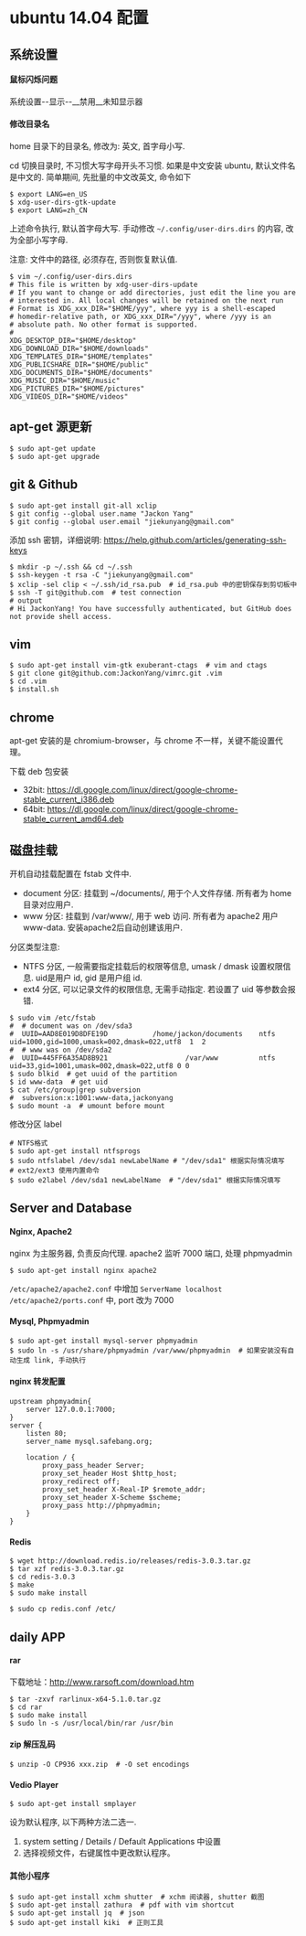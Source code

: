 ubuntu 14.04 配置
=================

## 系统设置

#### 鼠标闪烁问题

系统设置--显示--__禁用__未知显示器

#### 修改目录名

home 目录下的目录名, 修改为: 英文, 首字母小写.

cd 切换目录时, 不习惯大写字母开头不习惯.
如果是中文安装 ubuntu, 默认文件名是中文的.
简单期间, 先批量的中文改英文, 命令如下

```shell
$ export LANG=en_US
$ xdg-user-dirs-gtk-update
$ export LANG=zh_CN
```

上述命令执行, 默认首字母大写.
手动修改 `~/.config/user-dirs.dirs` 的内容, 改为全部小写字母.

注意: 文件中的路径, 必须存在, 否则恢复默认值.

```shell
$ vim ~/.config/user-dirs.dirs
# This file is written by xdg-user-dirs-update
# If you want to change or add directories, just edit the line you are
# interested in. All local changes will be retained on the next run
# Format is XDG_xxx_DIR="$HOME/yyy", where yyy is a shell-escaped
# homedir-relative path, or XDG_xxx_DIR="/yyy", where /yyy is an
# absolute path. No other format is supported.
#
XDG_DESKTOP_DIR="$HOME/desktop"
XDG_DOWNLOAD_DIR="$HOME/downloads"
XDG_TEMPLATES_DIR="$HOME/templates"
XDG_PUBLICSHARE_DIR="$HOME/public"
XDG_DOCUMENTS_DIR="$HOME/documents"
XDG_MUSIC_DIR="$HOME/music"
XDG_PICTURES_DIR="$HOME/pictures"
XDG_VIDEOS_DIR="$HOME/videos"
```

## apt-get 源更新

```shell
$ sudo apt-get update
$ sudo apt-get upgrade
```

## git & Github

```shell
$ sudo apt-get install git-all xclip
$ git config --global user.name "Jackon Yang"
$ git config --global user.email "jiekunyang@gmail.com"
```

添加 ssh 密钥，详细说明: https://help.github.com/articles/generating-ssh-keys

```shell
$ mkdir -p ~/.ssh && cd ~/.ssh
$ ssh-keygen -t rsa -C "jiekunyang@gmail.com"
$ xclip -sel clip < ~/.ssh/id_rsa.pub  # id_rsa.pub 中的密钥保存到剪切板中
$ ssh -T git@github.com  # test connection
# output
# Hi JackonYang! You have successfully authenticated, but GitHub does not provide shell access.
```

## vim

```shell
$ sudo apt-get install vim-gtk exuberant-ctags  # vim and ctags
$ git clone git@github.com:JackonYang/vimrc.git .vim
$ cd .vim
$ install.sh
```

## chrome

apt-get 安装的是 chromium-browser，与 chrome 不一样，关键不能设置代理。

下载 deb 包安装

- 32bit: https://dl.google.com/linux/direct/google-chrome-stable_current_i386.deb
- 64bit: https://dl.google.com/linux/direct/google-chrome-stable_current_amd64.deb

## 磁盘挂载

开机自动挂载配置在 fstab 文件中.

- document 分区: 挂载到 ~/documents/, 用于个人文件存储. 所有者为 home 目录对应用户.
- www 分区: 挂载到 /var/www/, 用于 web 访问. 所有者为 apache2 用户 www-data. 安装apache2后自动创建该用户.

分区类型注意:

- NTFS 分区, 一般需要指定挂载后的权限等信息, umask / dmask 设置权限信息. uid是用户 id, gid 是用户组 id.
- ext4 分区, 可以记录文件的权限信息, 无需手动指定. 若设置了 uid 等参数会报错.

```shell
$ sudo vim /etc/fstab
#  # document was on /dev/sda3
#  UUID=AAD8E019D8DFE19D           /home/jackon/documents    ntfs uid=1000,gid=1000,umask=002,dmask=022,utf8  1  2
#  # www was on /dev/sda2
#  UUID=445FF6A35AD8B921                   /var/www          ntfs uid=33,gid=1001,umask=002,dmask=022,utf8 0 0
$ sudo blkid  # get uuid of the partition
$ id www-data  # get uid
$ cat /etc/group|grep subversion
#  subversion:x:1001:www-data,jackonyang
$ sudo mount -a  # umount before mount
```

修改分区 label

```shell
# NTFS格式
$ sudo apt-get install ntfsprogs
$ sudo ntfslabel /dev/sda1 newLabelName # "/dev/sda1" 根据实际情况填写
# ext2/ext3 使用内置命令
$ sudo e2label /dev/sda1 newLabelName  # "/dev/sda1" 根据实际情况填写
```


## Server and Database

#### Nginx, Apache2

nginx 为主服务器, 负责反向代理.
apache2 监听 7000 端口, 处理 phpmyadmin

```shell
$ sudo apt-get install nginx apache2
```

`/etc/apache2/apache2.conf` 中增加 `ServerName localhost`
`/etc/apache2/ports.conf` 中, port 改为 7000

#### Mysql, Phpmyadmin

```shell
$ sudo apt-get install mysql-server phpmyadmin
$ sudo ln -s /usr/share/phpmyadmin /var/www/phpmyadmin  # 如果安装没有自动生成 link, 手动执行
```

#### nginx 转发配置

```shell
upstream phpmyadmin{
    server 127.0.0.1:7000;
}
server {
    listen 80;
    server_name mysql.safebang.org;

    location / {
        proxy_pass_header Server;
        proxy_set_header Host $http_host;
        proxy_redirect off;
        proxy_set_header X-Real-IP $remote_addr;
        proxy_set_header X-Scheme $scheme;
        proxy_pass http://phpmyadmin;
    }
}
```


#### Redis

```shell
$ wget http://download.redis.io/releases/redis-3.0.3.tar.gz
$ tar xzf redis-3.0.3.tar.gz
$ cd redis-3.0.3
$ make
$ sudo make install

$ sudo cp redis.conf /etc/
```

## daily APP

#### rar

下载地址：http://www.rarsoft.com/download.htm

```shell
$ tar -zxvf rarlinux-x64-5.1.0.tar.gz
$ cd rar
$ sudo make install
$ sudo ln -s /usr/local/bin/rar /usr/bin
```

#### zip 解压乱码

```shell
$ unzip -O CP936 xxx.zip  # -O set encodings
```

#### Vedio Player

```shell
$ sudo apt-get install smplayer
```

设为默认程序, 以下两种方法二选一.

1. system setting / Details / Default Applications 中设置
2. 选择视频文件，右键属性中更改默认程序。


#### 其他小程序

```shell
$ sudo apt-get install xchm shutter  # xchm 阅读器, shutter 截图
$ sudo apt-get install zathura  # pdf with vim shortcut
$ sudo apt-get install jq  # json
$ sudo apt-get install kiki  # 正则工具
```
